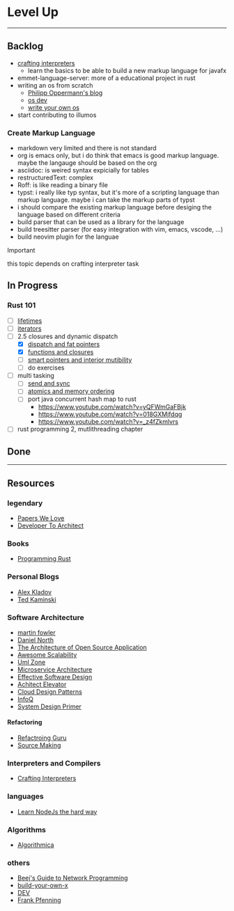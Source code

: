 # Level Up

---

## Backlog

- [crafting interpreters](https://craftinginterpreters.com/)
  - learn the basics to be able to build a new markup language for javafx
- emmet-language-server: more of a educational project in rust
- writing an os from scratch
  - [Philipp Oppermann's blog](https://os.phil-opp.com/)
  - [os dev](./os-dev.pdf)
  - [write your own os](https://www.youtube.com/watch?v=1rnA6wpF0o4&list=PLHh55M_Kq4OApWScZyPl5HhgsTJS9MZ6M)
- start contributing to illumos

### Create Markup Language

- markdown very limited and there is not standard
- org is emacs only, but i do think that emacs is good markup language. maybe
  the langauge should be based on the org
- asciidoc: is weired syntax expicially for tables
- restructuredText: complex
- Roff: is like reading a binary file
- typst: i really like typ syntax, but it's more of a scripting language than
  markup language. maybe i can take the markup parts of typst
- i should compare the existing markup language before desiging the language
  based on different criteria
- build parser that can be used as a library for the language
- build treesitter parser (for easy integration with vim, emacs, vscode, ...)
- build neovim plugin for the languae

> [!IMPORTANT]
> this topic depends on crafting interpreter task

## In Progress

### Rust 101

- [ ] [lifetimes](https://www.youtube.com/watch?v=rAl-9HwD858)
- [ ] [iterators](https://www.youtube.com/watch?v=yozQ9C69pNs)
- [ ] 2.5 closures and dynamic dispatch
  - [x] [dispatch and fat pointers](https://www.youtube.com/watch?v=xcygqF5LVmM)
  - [x] [functions and closures](https://www.youtube.com/watch?v=tNzCj8691LE)
  - [ ] [smart pointers and interior mutibility](https://www.youtube.com/watch?v=8O0Nt9qY_vo)
  - [ ] do exercises
- [ ] multi tasking
  - [ ] [send and sync](https://www.youtube.com/watch?v=yOezcP-XaIw)
  - [ ] [atomics and memory ordering](https://www.youtube.com/watch?v=rMGWeSjctlY)
  - [ ] port java concurrent hash map to rust
    - https://www.youtube.com/watch?v=yQFWmGaFBjk
    - https://www.youtube.com/watch?v=018GXMjfdqg
    - https://www.youtube.com/watch?v=_z4fZkmlvrs
- [ ] rust programming 2, mutlithreading chapter

## Done

---

## Resources

### legendary

- [Papers We Love](https://github.com/papers-we-love/papers-we-love)
- [Developer To Architect](https://www.developertoarchitect.com/)

### Books

- [Programming Rust](https://www.amazon.de/-/en/Jim-Blandy/dp/1492052590)

### Personal Blogs

- [Alex Kladov](https://matklad.github.io/)
- [Ted Kaminski](https://www.tedinski.com/archive/)

### Software Architecture

- [martin fowler](https://www.martinfowler.com)
- [Daniel North](https://dannorth.net/blog/)
- [The Architecture of Open Source Application](https://aosabook.org/en/)
- [Awesome Scalability](https://github.com/binhnguyennus/awesome-scalability?tab=readme-ov-file)
- [Uml Zone](https://www.umlzone.com/)
- [Microservice Architecture](https://microservices.io/)
- [Effective Software Design](https://effectivesoftwaredesign.com/)
- [Achitect Elevator](https://architectelevator.com/)
- [Cloud Design Patterns](https://learn.microsoft.com/en-us/azure/architecture/patterns/)
- [InfoQ](https://www.infoq.com/architecture/)
- [System Design Primer](https://github.com/donnemartin/system-design-primer)

#### Refactoring

- [Refactroing Guru](https://refactoring.guru)
- [Source Making](https://sourcemaking.com/)

### Interpreters and Compilers

- [Crafting Interpreters](https://craftinginterpreters.com/)

### languages

- [Learn NodeJs the hard way](https://github.com/ishtms/learn-nodejs-hard-way/blob/master/chapters/ch00-nodejs-faster-than-you-think.md)

### Algorithms

- [Algorithmica](https://en.algorithmica.org/)

### others

- [Beej's Guide to Network Programming](https://beej.us/guide/bgnet/)
- [build-your-own-x](https://github.com/codecrafters-io/build-your-own-x)
- [DEV](https://dev.to/)
- [Frank Pfenning](http://www.cs.cmu.edu/~fp/)

